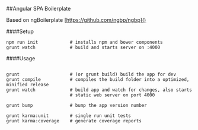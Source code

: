##Angular SPA Boilerplate

Based on ngBoilerplate [https://github.com/ngbp/ngbp]()

####Setup

```
npm run init            # installs npm and bower components
grunt watch             # build and starts server on :4000

```


####Usage

```

grunt                   # (or grunt build) build the app for dev
grunt compile           # compiles the build folder into a optimized, minified release
grunt watch             # build app and watch for changes, also starts
                        # static web server on port 4000

grunt bump              # bump the app version number

grunt karma:unit        # single run unit tests
grunt karma:coverage    # generate coverage reports


```
